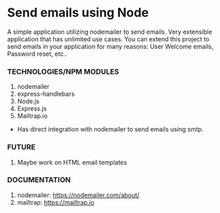 # Send emails using Node

A simple application utilizing nodemailer to send emails. Very extensible application that has unlimited use cases. You can extend this project to send emails in your application for many reasons: User Welcome emails, Password reset, etc..

### TECHNOLOGIES/NPM MODULES
1. nodemailer
2. express-handlebars
3. Node.js
4. Express.js
5. Mailtrap.io
  * Has direct integration with nodemailer to send emails using smtp.

### FUTURE
1. Maybe work on HTML email templates

### DOCUMENTATION
1. nodemailer: https://nodemailer.com/about/
2. mailtrap: https://mailtrap.io